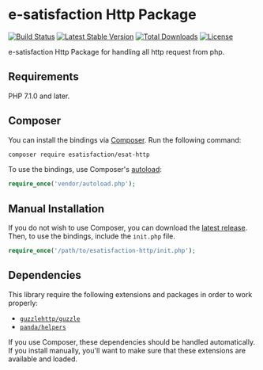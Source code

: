 # e-satisfaction Http Package

[![Build Status](https://travis-ci.org/esatisfaction/esat-http.svg?branch=v1.0)](https://travis-ci.org/esatisfaction/esat-http)
[![Latest Stable Version](https://poser.pugx.org/esatisfaction/http/v/stable)](https://packagist.org/packages/esatisfaction/http)
[![Total Downloads](https://poser.pugx.org/esatisfaction/http/downloads)](https://packagist.org/packages/esatisfaction/http)
[![License](https://poser.pugx.org/esatisfaction/http/license)](https://packagist.org/packages/esatisfaction/http)

e-satisfaction Http Package for handling all http request from php.

## Requirements

PHP 7.1.0 and later.

## Composer

You can install the bindings via [Composer](http://getcomposer.org/). Run the following command:

```bash
composer require esatisfaction/esat-http
```

To use the bindings, use Composer's [autoload](https://getcomposer.org/doc/01-basic-usage.md#autoloading):

```php
require_once('vendor/autoload.php');
```

## Manual Installation

If you do not wish to use Composer, you can download the [latest release](https://github.com/esatisfaction/esat-http/releases). Then, to use the bindings, include the `init.php` file.

```php
require_once('/path/to/esatisfaction-http/init.php');
```

## Dependencies

This library require the following extensions and packages in order to work properly:

- [`guzzlehttp/guzzle`](https://packagist.org/packages/guzzlehttp/guzzle)
- [`panda/helpers`](https://packagist.org/packages/panda/helpers)

If you use Composer, these dependencies should be handled automatically.
If you install manually, you'll want to make sure that these extensions are available and loaded.
